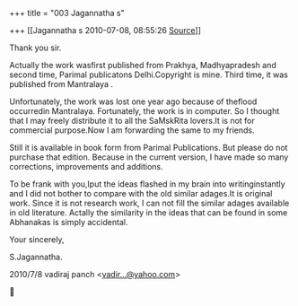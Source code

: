 +++
title = "003 Jagannatha s"

+++
[[Jagannatha s	2010-07-08, 08:55:26 [Source](https://groups.google.com/g/bvparishat/c/ZAdr_yH5WQM)]]



Thank you sir.



Actually the work wasfirst published from Prakhya, Madhyapradesh and second time, Parimal publicatons Delhi.Copyright is mine. Third time, it was published from Mantralaya .



Unfortunately, the work was lost one year ago because of theflood occurredin Mantralaya. Fortunately, the work is in computer. So I thought that I may freely distribute it to all the SaMskRita lovers.It is not for commercial purpose.Now I am forwarding the same to my friends.



Still it is available in book form from Parimal Publications. But please do not purchase that edition. Because in the current version, I have made so many corrections, improvements and additions.



To be frank with you,Iput the ideas flashed in my brain into writinginstantly and I did not bother to compare with the old similar adages.It is original work. Since it is not research work, I can not fill the similar adages available in old literature. Actally the similarity in the ideas that can be found in some Abhanakas is simply accidental.



Your sincerely,

S.Jagannatha.



2010/7/8 vadiraj panch \<[vadir...@yahoo.com]()\>  



